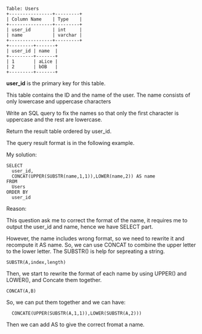 ```
Table: Users
+----------------+---------+
| Column Name    | Type    |
+----------------+---------+
| user_id        | int     |
| name           | varchar |
+----------------+---------+
+---------+-------+
| user_id | name  |
+---------+-------+
| 1       | aLice |
| 2       | bOB   |
+---------+-------+
```
**user_id** is the primary key for this table.

This table contains the ID and the name of the user. The name consists of only lowercase and uppercase characters

Write an SQL query to fix the names so that only the first character is uppercase and the rest are lowercase.

Return the result table ordered by user_id.

The query result format is in the following example.

My solution:
```
SELECT
  user_id,
  CONCAT(UPPER(SUBSTR(name,1,1)),LOWER(name,2)) AS name
FROM
  Users
ORDER BY
  user_id
```
Reason:

This question ask me to correct the format of the name, it requires me to output the user_id and name, hence we have SELECT part.

However, the name includes wrong format, so we need to rewrite it and recompute it AS name. So, we can use CONCAT to combine the upper letter to the lower letter.
The SUBSTR() is help for sepreating a string.
```
SUBSTR(A,index,length)
```
Then, we start to rewrite the format of each name by using UPPER() and LOWER(), and Concate them together.
```
CONCAT(A,B)
```
So, we can put them together and we can have:
```
  CONCATE(UPPER(SUBSTR(A,1,1)),LOWER(SUBSTR(A,2)))
```
Then we can add AS to give the correct fromat a name.
